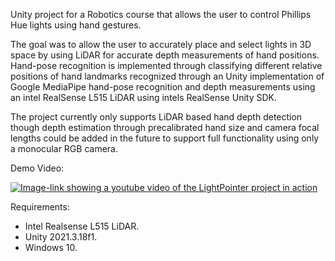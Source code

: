 Unity project for a Robotics course that allows the user to control Phillips Hue lights using hand gestures. 

The goal was to allow the user to accurately place and select lights in 3D space by using LiDAR for accurate depth measurements of hand positions. 
Hand-pose recognition is implemented through classifying different relative positions of hand landmarks recognized through an Unity implementation of Google MediaPipe hand-pose recognition and depth measurements using an intel RealSense L515 LiDAR using intels RealSense Unity SDK.

The project currently only supports LiDAR based hand depth detection though depth estimation through precalibrated hand size and camera focal lengths could be added in the future to support full functionality using only a monocular RGB camera.

Demo Video:

[![Image-link showing a youtube video of the LightPointer project in action](https://img.youtube.com/vi/15Gn8WxPhrE/0.jpg)](https://www.youtube.com/watch?v=15Gn8WxPhrE)

Requirements:
- Intel Realsense L515 LiDAR.
- Unity 2021.3.18f1.
- Windows 10.
